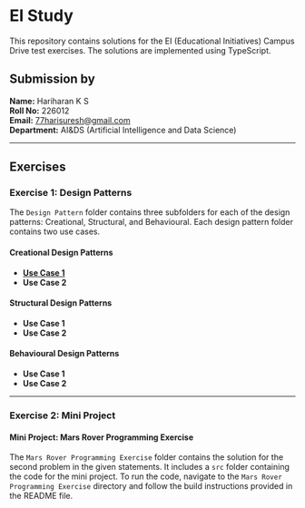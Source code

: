 # EI Study

This repository contains solutions for the EI (Educational Initiatives) Campus Drive test exercises. The solutions are implemented using TypeScript.

## Submission by

**Name:** Hariharan K S  
**Roll No:** 226012  
**Email:** 77harisuresh@gmail.com  
**Department:** AI&DS (Artificial Intelligence and Data Science)

---

## Exercises

### Exercise 1: Design Patterns

The `Design Pattern` folder contains three subfolders for each of the design patterns: Creational, Structural, and Behavioural. Each design pattern folder contains two use cases.

#### Creational Design Patterns
- **[Use Case 1](https://github.com/77hari01/EI-STUDY/blob/master/Design%20Patterns/Behavioural/Use%20Case%20-%201/README.md)**
- **Use Case 2**

#### Structural Design Patterns
- **Use Case 1**
- **Use Case 2**

#### Behavioural Design Patterns
- **Use Case 1**
- **Use Case 2**

---

### Exercise 2: Mini Project

#### Mini Project: Mars Rover Programming Exercise

The `Mars Rover Programming Exercise` folder contains the solution for the second problem in the given statements. It includes a `src` folder containing the code for the mini project. To run the code, navigate to the `Mars Rover Programming Exercise` directory and follow the build instructions provided in the README file.

